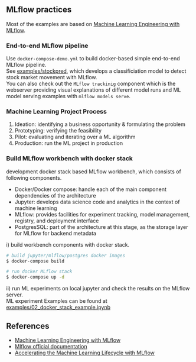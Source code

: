 ## MLflow practices

Most of the examples are based on [Machine Learning Engineering with MLflow].


### End-to-end MLflow pipeline
Use `docker-compose-demo.yml` to build docker-based simple end-to-end MLflow pipeline.  
See [examples/stockpred], which develops a classificiation model to detect stock market movement with MLflow.  
You can also check out the `MLflow trackinig` component which is the webserver providing visual explanations of different model runs and ML model serving examples with `mlflow models serve`.


### Machine Learning Project Process
1. Ideation: identifying a business opportunity & formulating the problem
2. Prototyping: verifying the feasibility
3. Pilot: evaluating and iterating over a ML algorithm
4. Production: run the ML project in production


### Build MLflow workbench with docker stack
development docker stack based MLflow workbench, which consists of following components.
* Docker/Docker compose: handle each of the main component dependencies of the architecture
* Jupyter: develops data science code and analytics in the context of machine learning
* MLflow: provides facilities for experiment tracking, model management, registry, and deployment interface
* PostgresSQL: part of the architecture at this stage, as the storage layer for MLflow for backend metadata

i) build workbench components with docker stack.
```bash
# build jupyter/mlflow/postgres docker images
$ docker-compose build

# run docker MLflow stack
$ docker-compose up -d
```

ii) run ML experiments on local jupyter and check the results on the MLflow server.  
ML experiment Examples can be found at [examples/02_docker_stack_example.ipynb]


## References
- [Machine Learning Engineering with MLflow]
- [Mlflow official documentation]
- [Accelerating the Machine Learning Lifecycle with MLflow]


[Machine Learning Engineering with MLflow]: https://github.com/PacktPublishing/Machine-Learning-Engineering-with-MLflow
[examples/stockpred]: https://github.com/youjin2/mlops/tree/main/mlflow/examples/stockpred
[examples/02_docker_stack_example.ipynb]: https://github.com/youjin2/mlops/tree/main/mlflow/examples/02_docker_stack_example.ipynb
[Accelerating the Machine Learning Lifecycle with MLflow]: https://cs.stanford.edu/~matei/papers/2018/ieee_mlflow.pdf
[Mlflow official documentation]: https://www.mlflow.org/docs/latest/index.html

